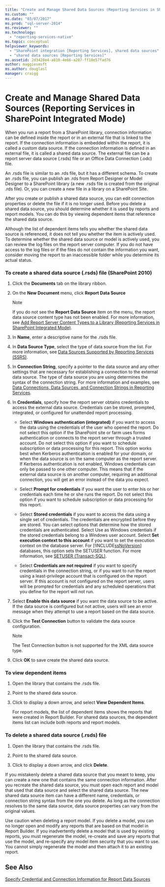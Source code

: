 ```yaml
---
title: "Create and Manage Shared Data Sources (Reporting Services in SharePoint Integrated Mode) | Microsoft Docs"
ms.custom: ""
ms.date: "03/07/2017"
ms.prod: "sql-server-2014"
ms.reviewer: ""
ms.technology: 
  - "reporting-services-native"
ms.topic: conceptual
helpviewer_keywords: 
  - "SharePoint integration [Reporting Services], shared data sources"
  - "shared data sources [Reporting Services]"
ms.assetid: 2d3428e4-a810-4e66-a287-ff18e57fad76
author: maggiesmsft
ms.author: douglasl
manager: craigg
---
```

# Create and Manage Shared Data Sources (Reporting Services in SharePoint Integrated Mode)
  When you run a report from a SharePoint library, connection information can be defined inside the report or in an external file that is linked to the report. If the connection information is embedded within the report, it is called a custom data source. If the connection information is defined in an external file, it is called a shared data source. The external file can be a report server data source (.rsds) file or an Office Data Connection (.odc) file.  
  
 An .rsds file is similar to an .rds file, but it has a different schema. To create an .rsds file, you can publish an .rds from Report Designer or Model Designer to a SharePoint library (a new .rsds file is created from the original .rds file). Or, you can create a new file in a library on a SharePoint Site.  
  
 After you create or publish a shared data source, you can edit connection properties or delete the file if it is no longer used. Before you delete a shared data source, you should determine whether it is used by reports and report models. You can do this by viewing dependent items that reference the shared data source.  
  
 Although the list of dependent items tells you whether the shared data source is referenced, it does not tell you whether the item is actively used. To determine whether the shared data source or model is actively used, you can review the log files on the report server computer. If you do not have access to the log files or if the files do not contain the information you want, consider moving the report to an inaccessible folder while you determine its actual status.  
  
### To create a shared data source (.rsds) file (SharePoint 2010)  
  
1.  Click the **Documents** tab on the library ribbon.  
  
2.  On the **New Document** menu, click **Report Data Source**  
  
    > [!NOTE]  
    >  If you do not see the **Report Data Source** item on the menu, the report data source content type has not been enabled. For more information, see [Add Report Server Content Types to a Library &#40;Reporting Services in SharePoint Integrated Mode&#41;](../../2014/reporting-services/add-reporting-services-content-types-to-a-sharepoint-library.md).  
  
3.  In **Name**, enter a descriptive name for the .rsds file.  
  
4.  In **Data Source Type**, select the type of data source from the list. For more information, see [Data Sources Supported by Reporting Services &#40;SSRS&#41;](create-deploy-and-manage-mobile-and-paginated-reports.md).  
  
5.  In **Connection String**, specify a pointer to the data source and any other settings that are necessary for establishing a connection to the external data source. The type of data source you are using determines the syntax of the connection string. For more information and examples, see [Data Connections, Data Sources, and Connection Strings in Reporting Services](../../2014/reporting-services/data-connections-data-sources-and-connection-strings-in-reporting-services.md).  
  
6.  In **Credentials**, specify how the report server obtains credentials to access the external data source. Credentials can be stored, prompted, integrated, or configured for unattended report processing.  
  
    -   Select **Windows authentication (integrated)** if you want to access the data using the credentials of the user who opened the report. Do not select this option if the SharePoint site or farm uses forms authentication or connects to the report server through a trusted account. Do not select this option if you want to schedule subscription or data processing for this report. This option works best when Kerberos authentication is enabled for your domain, or when the data source is on the same computer as the report server. If Kerberos authentication is not enabled, Windows credentials can only be passed to one other computer. This means that if the external data source is on another computer, requiring an additional connection, you will get an error instead of the data you expect.  
  
    -   Select **Prompt for credentials** if you want the user to enter his or her credentials each time he or she runs the report. Do not select this option if you want to schedule subscription or data processing for this report.  
  
    -   Select **Stored credentials** if you want to access the data using a single set of credentials. The credentials are encrypted before they are stored. You can select options that determine how the stored credentials are authenticated. Select Use as Windows credentials if the stored credentials belong to a Windows user account. Select **Set execution context to this account** if you want to set the execution context on the database server. For [!INCLUDE[ssNoVersion](../includes/ssnoversion-md.md)] databases, this option sets the SETUSER function. For more information, see [SETUSER &#40;Transact-SQL&#41;](/sql/t-sql/statements/setuser-transact-sql).  
  
    -   Select **Credentials are not required** if you want to specify credentials in the connection string, or if you want to run the report using a least-privilege account that is configured on the report server. If this account is not configured on the report server, users will be prompted for credentials and any scheduled operations that you define for the report will not run.  
  
7.  Select **Enable this data source** if you want the data source to be active. If the data source is configured but not active, users will see an error message when they attempt to use a report based on the data source.  
  
8.  Click the **Test Connection** button to validate the data source configuration.  
  
    > [!NOTE]  
    >  The Test Connection button is not supported for the XML data source type.  
  
9. Click **OK** to save create the shared data source.  
  
### To view dependent items  
  
1.  Open the library that contains the .rsds file.  
  
2.  Point to the shared data source.  
  
3.  Click to display a down arrow, and select **View Dependent Items**.  
  
     For report models, the list of dependent items shows the reports that were created in Report Builder. For shared data sources, the dependent items list can include both reports and report models.  
  
### To delete a shared data source (.rsds) file  
  
1.  Open the library that contains the .rsds file.  
  
2.  Point to the shared data source.  
  
3.  Click to display a down arrow, and click **Delete**.  
  
 If you mistakenly delete a shared data source that you meant to keep, you can create a new one that contains the same connection information. After you recreate the shared data source, you must open each report and model that used that data source and select the shared data source. The new shared data source item can have a different name, credentials, or connection string syntax from the one you delete. As long as the connection resolves to the same data source, data source properties can vary from the original values.  
  
 Use caution when deleting a report model. If you delete a model, you can no longer open and modify any reports that are based on that model in Report Builder. If you inadvertently delete a model that is used by existing reports, you must regenerate the model, re-create and save any reports that use the model, and re-specify any model item security that you want to use. You cannot simply regenerate the model and then attach it to an existing report.  
  
## See Also  
 [Specify Credential and Connection Information for Report Data Sources](report-data/specify-credential-and-connection-information-for-report-data-sources.md)  
  
  
